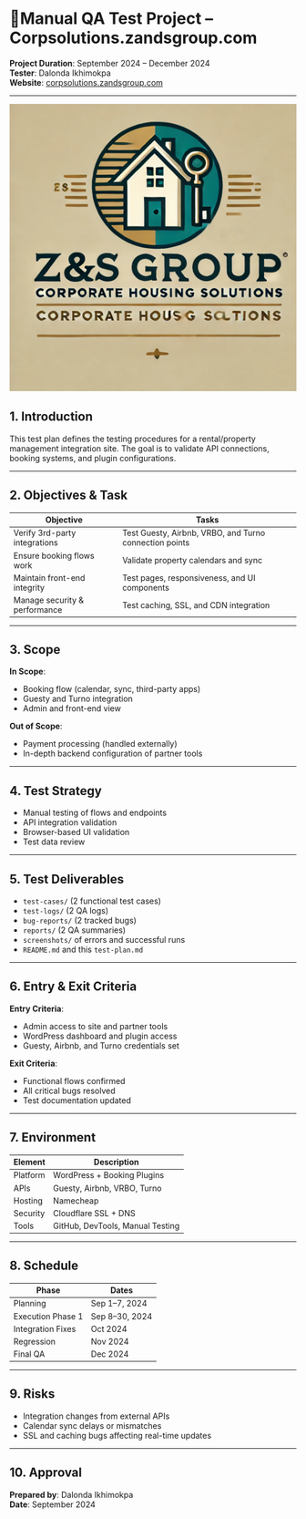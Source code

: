 # 🧪Manual QA Test Project – Corpsolutions.zandsgroup.com  
**Project Duration**: September 2024 – December 2024  
**Tester**: Dalonda Ikhimokpa  
**Website**: [corpsolutions.zandsgroup.com](https://corpsolutions.zandsgroup.com)

---

![CorpSolutions Logo](/02-corpsolutions.zandsgroup.com/assets/corpsol.webp)

## 1. Introduction

This test plan defines the testing procedures for a rental/property management integration site. The goal is to validate API connections, booking systems, and plugin configurations.

---

## 2. Objectives & Task

| Objective                              | Tasks                                                         |
|----------------------------------------|----------------------------------------------------------------|
| Verify 3rd-party integrations          | Test Guesty, Airbnb, VRBO, and Turno connection points         |
| Ensure booking flows work              | Validate property calendars and sync                           |
| Maintain front-end integrity           | Test pages, responsiveness, and UI components                  |
| Manage security & performance          | Test caching, SSL, and CDN integration                         |

---

## 3. Scope

**In Scope**:
- Booking flow (calendar, sync, third-party apps)
- Guesty and Turno integration
- Admin and front-end view

**Out of Scope**:
- Payment processing (handled externally)
- In-depth backend configuration of partner tools

---

## 4. Test Strategy

- Manual testing of flows and endpoints
- API integration validation
- Browser-based UI validation
- Test data review

---

## 5. Test Deliverables

- `test-cases/` (2 functional test cases)
- `test-logs/` (2 QA logs)
- `bug-reports/` (2 tracked bugs)
- `reports/` (2 QA summaries)
- `screenshots/` of errors and successful runs
- `README.md` and this `test-plan.md`

---

## 6. Entry & Exit Criteria

**Entry Criteria**:
- Admin access to site and partner tools
- WordPress dashboard and plugin access
- Guesty, Airbnb, and Turno credentials set

**Exit Criteria**:
- Functional flows confirmed
- All critical bugs resolved
- Test documentation updated

---

## 7. Environment

| Element          | Description                                 |
|------------------|---------------------------------------------|
| Platform         | WordPress + Booking Plugins                 |
| APIs             | Guesty, Airbnb, VRBO, Turno                 |
| Hosting          | Namecheap                                   |
| Security         | Cloudflare SSL + DNS                        |
| Tools            | GitHub, DevTools, Manual Testing            |

---

## 8. Schedule

| Phase             | Dates               |
|-------------------|---------------------|
| Planning          | Sep 1–7, 2024       |
| Execution Phase 1 | Sep 8–30, 2024      |
| Integration Fixes | Oct 2024            |
| Regression        | Nov 2024            |
| Final QA          | Dec 2024            |

---

## 9. Risks

- Integration changes from external APIs
- Calendar sync delays or mismatches
- SSL and caching bugs affecting real-time updates

---

## 10. Approval

**Prepared by**: Dalonda Ikhimokpa  
**Date**: September 2024
